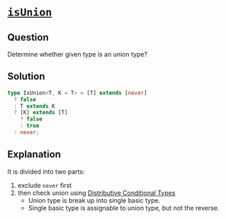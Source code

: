 # [`isUnion`](https://github.com/type-challenges/type-challenges/blob/main/questions/01097-medium-isunion/README.md)

## Question

Determine whether given type is an union type?

## Solution

```typescript
type IsUnion<T, K = T> = [T] extends [never]
  ? false
  : T extends K
  ? [K] extends [T]
    ? false
    : true
  : never;
```

## Explanation

It is divided into two parts:

1. exclude `never` first
2. then check union using [Distributive Conditional Types](https://www.typescriptlang.org/docs/handbook/2/conditional-types.html#distributive-conditional-types)
   - Union type is break up into single basic type.
   - Single basic type is assignable to union type, but not the reverse.
